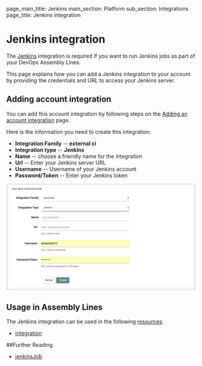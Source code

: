 page_main_title: Jenkins
main_section: Platform
sub_section: Integrations
page_title: Jenkins integration

# Jenkins integration

The [Jenkins](https://jenkins.io/) integration is required if you want to run Jenkins jobs as part of your DevOps Assembly Lines.

This page explains how you can add a Jenkins integration to your account by providing the credentials and URL to access your Jenkins server.

## Adding account integration

You can add this account integration by following steps on the [Adding an account integration](/platform/management/integrations/#adding-an-account-integration) page.

Here is the information you need to create this integration:

* **Integration Family** -- **external ci**
* **Integration type** -- **Jenkins**
* **Name** -- choose a friendly name for the integration
* **Url** -- Enter your Jenkins server URL
* **Username** -- Username of your Jenkins account
* **Password/Token** -- Enter your Jenkins token

<img src="../../images/platform/integrations/jenkins-integration.png" alt="Add Jenkins credentials">

## Usage in Assembly Lines

The Jenkins integration can be used in the following [resources](/platform/workflow/resource/overview/):

* [integration](/platform/workflow/resource/integration)

##Further Reading

* [jenkinsJob](/platform/workflow/job/jenkinsjob/)
